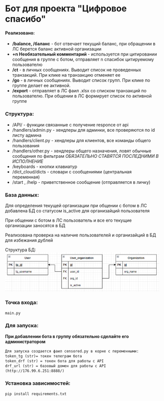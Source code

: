 # Бот для проекта "Цифровое спасибо"



#### Реализовано:
* **/balance, /баланс** - бот отвечает текущий баланс, при обращении в ЛС берется баланс активной организации
* **+n Необязательный комментарий** - используется при цитировании сообщения в группе с ботом, отправляет n спасибок цитируемому пользователю
* **/ct** - в личных сообщениях. Выводит список не проведенных транзакций. При клике на транзакцию отменяет ее
* **/go** - в личных сообщениях. Выводит список групп. При клике по группе делает ее активной.
* **/export** - отправляет в ЛС фаил .xlsx со списком транзакций по пользователю. При общении в ЛС формирует список по активной группе


### Структура:
* /API/ - функции связанные с получение responce от api
* /handlers/admin.py - хендлеры для админки, все проверяются по id листу админа
* /handlers/client.py - хендлеры для клиентов, все команды общего пользования
* /handlers/other.py - хендлеры общего назначения, ловят обычные сообщения по фильтрам *ОБЯЗАТЕЛЬНО СТАВЯТСЯ ПОСЛЕДНИМИ В ИСПОЛНЕНИЕ*
* /keyboards - кнопки клавиатур
* /dict_cloud/dicts - словари с сообщениями (центральная переменная)
* /start , /help - приветственное сообщение (отправляется в личку)


### База данных:
Для определения текущей организации при общении с ботом в ЛС добавлена БД со статусом is_active для организайций пользователя

При общении с ботом в ЛС пользователь и все его текущие организации заносятся в БД

Реализована проверка на наличие пользователей и организайций в БД для избежания дублей

Структура БД:
![Структура БД](/source/db_scheme.png)

### Точка входа:
    
    main.py

### Для запуска:

**При добавлении бота в группу обязательно сделайте его администратором**

    Для запуска создается фаил censored.py в корне с переменными:
    token_tg (str)= токен телеграм бота
    token_drf (str) = токен бота для работы с API
    drf_url (str) = базовый домен для работы с API (http://176.99.6.251:8888/)

### Установка зависимостей:

    pip install requirements.txt
